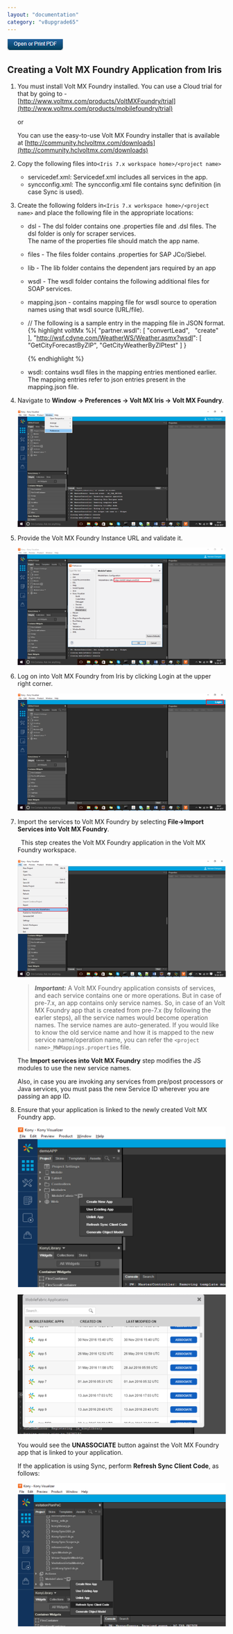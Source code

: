 ```yaml
---
layout: "documentation"
category: "v8upgrade65"
---
```

                          

[![](../Resources/Images/pdf.png)](http://docs.voltmx.com/voltmxlibrary/beta/v8upgrade65.pdf "VoltMX Foundry UpgradeHUB Guide")


Creating a Volt MX Foundry Application from Iris
--------------------------------------------------

1.  You must install Volt MX Foundry installed. You can use a Cloud trial for that by going to - [http://www.voltmx.com/products/VoltMXFoundry/trial](http://www.voltmx.com/products/mobilefoundry/trial)
    
    or
    
    You can use the easy-to-use Volt MX Foundry installer that is available at [http://community.hclvoltmx.com/downloads](http://community.hclvoltmx.com/downloads)
    

2.  Copy the following files into`<Iris 7.x workspace home>/<project name>`
    *   servicedef.xml: Servicedef.xml includes all services in the app.
    *   syncconfig.xml: The syncconfig.xml file contains sync definition (in case Sync is used).

3.  Create the following folders in`<Iris 7.x workspace home>/<project name>` and place the following file in the appropriate locations:
    *   dsl - The dsl folder contains one .properties file and .dsl files. The dsl folder is only for scraper services.  
        The name of the properties file should match the app name.
    *   files - The files folder contains .properties for SAP JCo/Siebel.
    *   lib - The lib folder contains the dependent jars required by an app
    *   wsdl - The wsdl folder contains the following additional files for SOAP services.
    *   mapping.json \- contains mapping file for wsdl source to operation names using that wsdl source (URL/file).
    *   // The following is a sample entry in the mapping file in JSON format.{% highlight voltMx %}{
        "partner.wsdl": [
        "convertLead",   
        "create"    ],
        "http://wsf.cdyne.com/WeatherWS/Weather.asmx?wsdl": [
        "GetCityForecastByZIP",
        "GetCityWeatherByZIPtest"
         ]
        }  
        
        {% endhighlight %}
    *   wsdl: contains wsdl files in the mapping entries mentioned earlier. The mapping entries refer to json entries present in the mapping.json file.

4.  Navigate to **Window -> Preferences -> Volt MX Iris -> Volt MX Foundry**.
    
    ![Screenshot (45)](../Resources/Images/MADPUpgradeDoc/Creation_of_MF_application_637x357.png)
    

5.  Provide the Volt MX Foundry Instance URL and validate it.
    
    ![Screenshot (46)](../Resources/Images/MADPUpgradeDoc/Creation_of_MF_application_1_635x357.png)
    

6.  Log on into Volt MX Foundry from Iris by clicking Login at the upper right corner.
    
    ![Screenshot (47)](../Resources/Images/MADPUpgradeDoc/Creation_of_MF_application_2_635x357.png)
    

7.  Import the services to Volt MX Foundry by selecting **File->Import Services into Volt MX Foundry**.
    
      This step creates the Volt MX Foundry application in the Volt MX Foundry workspace.
    
    ![](../Resources/Images/MADPUpgradeDoc/Creation_of_MF_application_3_635x357.png)
    
    > **_Important:_** A Volt MX Foundry application consists of services, and each service contains one or more operations. But in case of pre-7.x, an app contains only service names. So, in case of an Volt MX Foundry app that is created from pre-7.x (by following the earler steps), all the service names would become operation names. The service names are auto-generated. If you would like to know the old service name and how it is mapped to the new service name/operation name, you can refer the `<project name>_MWMappings.properties` file.
    
    The **Import services into Volt MX Foundry** step modifies the JS modules to use the new service names.
    
    Also, in case you are invoking any services from pre/post processors or Java services, you must pass the new Service ID wherever you are passing an app ID.
    

8.  Ensure that your application is linked to the newly created Volt MX Foundry app.
    
    ![](../Resources/Images/MADPUpgradeDoc/Creation_of_MF_application_4_494x379.png)
    
    ![](../Resources/Images/MADPUpgradeDoc/Creation_of_MF_application_5_534x357.png)
    
    You would see the **UNASSOCIATE** button against the Volt MX Foundry app that is linked to your application.
    
    If the application is using Sync, perform **Refresh Sync Client Code**, as follows:
    
    ![](../Resources/Images/MADPUpgradeDoc/Creation_of_MF_application_6_624x429.png)
